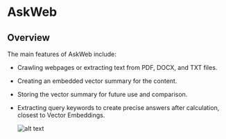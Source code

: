 # AskWeb
## Overview

The main features of AskWeb include:
- Crawling webpages or extracting text from PDF, DOCX, and TXT files.
- Creating an embedded vector summary for the content.
- Storing the vector summary for future use and comparison.
- Extracting query keywords to create precise answers after calculation, closest to Vector Embeddings.



  ![alt text](https://cdn.openai.com/embeddings/draft-20220124e/vectors-mobile-1.svg)
